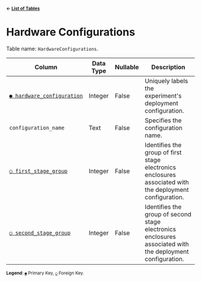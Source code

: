 <sup>**← [List of Tables](schema.md)**</sup>

# Hardware Configurations

Table name: `HardwareConfigurations`.

| Column                                                   | Data Type | Nullable | Description                                                                                               |
| -------------------------------------------------------- | --------- | -------- | --------------------------------------------------------------------------------------------------------- |
| [`● hardware_configuration`](hardware_configurations.md) | Integer   | False    | Uniquely labels the experiment's deployment configuration.                                                |
| `configuration_name`                                     | Text      | False    | Specifies the configuration name.                                                                         |
| [`○ first_stage_group`](first_stage_group_index.md)      | Integer   | False    | Identifies the group of first stage electronics enclosures associated with the deployment configuration.  |
| [`○ second_stage_group`](second_stage_group_index.md)    | Integer   | False    | Identifies the group of second stage electronics enclosures associated with the deployment configuration. |

<sup>**Legend**: [`●`](hardware_configurations.md) Primary Key, [`○`](hardware_configurations.md) Foreign Key.</sup>
